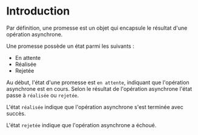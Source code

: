 # Introduction

Par définition, une promesse est un objet qui encapsule le résultat d'une opération asynchrone.

Une promesse possède un état parmi les suivants :

- En attente
- Réalisée
- Rejetée

Au début, l'état d'une promesse est `en attente`, indiquant que l'opération asynchrone est en cours. Selon le résultat de l'opération asynchrone l'état passe à `réalisée` ou `rejetée`.

L'état `réalisée` indique que l'opération asynchrone s'est terminée avec succès.

L'état `rejetée` indique que l'opération asynchrone a échoué.
